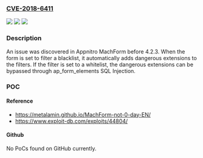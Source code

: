 ### [CVE-2018-6411](https://cve.mitre.org/cgi-bin/cvename.cgi?name=CVE-2018-6411)
![](https://img.shields.io/static/v1?label=Product&message=n%2Fa&color=blue)
![](https://img.shields.io/static/v1?label=Version&message=n%2Fa&color=blue)
![](https://img.shields.io/static/v1?label=Vulnerability&message=n%2Fa&color=brighgreen)

### Description

An issue was discovered in Appnitro MachForm before 4.2.3. When the form is set to filter a blacklist, it automatically adds dangerous extensions to the filters. If the filter is set to a whitelist, the dangerous extensions can be bypassed through ap_form_elements SQL Injection.

### POC

#### Reference
- https://metalamin.github.io/MachForm-not-0-day-EN/
- https://www.exploit-db.com/exploits/44804/

#### Github
No PoCs found on GitHub currently.

